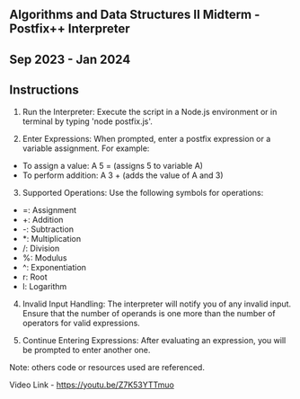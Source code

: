 ## Algorithms and Data Structures II Midterm - Postfix++ Interpreter

## Sep 2023 - Jan 2024

## Instructions

1. Run the Interpreter: Execute the script in a Node.js environment or in terminal by typing 'node postfix.js'.

2. Enter Expressions: When prompted, enter a postfix expression or a variable assignment. For example:

- To assign a value: A 5 = (assigns 5 to variable A)
- To perform addition: A 3 + (adds the value of A and 3)

3. Supported Operations: Use the following symbols for operations:

-    =: Assignment
-    +: Addition
-    -: Subtraction
-    *: Multiplication
-    /: Division
-    %: Modulus
-    ^: Exponentiation
-    r: Root
-    l: Logarithm

4. Invalid Input Handling: The interpreter will notify you of any invalid input. Ensure that the number of operands is one more than the number of operators for valid expressions.

5. Continue Entering Expressions: After evaluating an expression, you will be prompted to enter another one.

Note: others code or resources used are referenced.

Video Link - https://youtu.be/Z7K53YTTmuo

